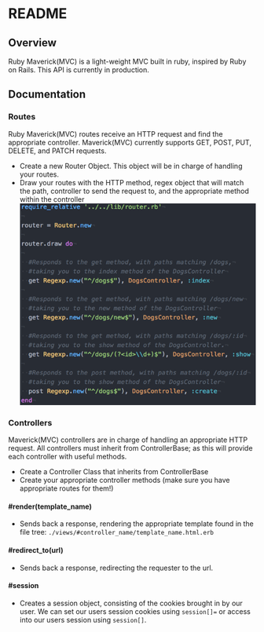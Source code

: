 # README

## Overview
Ruby Maverick(MVC) is a light-weight MVC built in ruby, inspired by Ruby on Rails. This API is currently in production.

## Documentation
### Routes
Ruby Maverick(MVC) routes receive an HTTP request and find the appropriate controller. Maverick(MVC) currently supports GET, POST, PUT, DELETE, and PATCH requests.

- Create a new Router Object. This object will be in charge of handling your routes.
- Draw your routes with the HTTP method, regex object that will match the path,  controller to send the request to, and the appropriate method within the controller
![router](read-me-images/router.png)

### Controllers
Maverick(MVC) controllers are in charge of handling an appropriate HTTP request. All controllers must inherit from ControllerBase; as this will provide each controller with useful methods.

- Create a Controller Class that inherits from ControllerBase
- Create your appropriate controller methods (make sure you have appropriate routes for them!)

#### #render(template_name)
- Sends back a response, rendering the appropriate template found in the file tree: `./views/#controller_name/template_name.html.erb`

#### #redirect_to(url)
- Sends back a response, redirecting the requester to the url.

#### #session
- Creates a session object, consisting of the cookies brought in by our user. We can set our users session cookies using `session[]=` or access into our users session using `session[]`.
